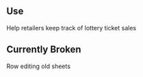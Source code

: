 ## Use
  Help retailers keep track of lottery ticket sales

## Currently Broken
  Row editing old sheets
